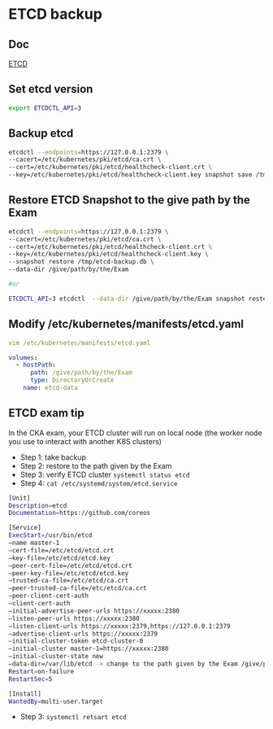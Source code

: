 # ETCD backup

## Doc

[ETCD](https://kubernetes.io/docs/tasks/administer-cluster/configure-upgrade-etcd/#backing-up-an-etcd-cluster)

## Set etcd version

```sh
export ETCDCTL_API=3
```

## Backup etcd

```sh
etcdctl --endpoints=https://127.0.0.1:2379 \
--cacert=/etc/kubernetes/pki/etcd/ca.crt \
--cert=/etc/kubernetes/pki/etcd/healthcheck-client.crt \
--key=/etc/kubernetes/pki/etcd/healthcheck-client.key snapshot save /tmp/etcd-backup.db
```

## Restore ETCD Snapshot to the give path by the Exam

```sh
etcdctl --endpoints=https://127.0.0.1:2379 \
--cacert=/etc/kubernetes/pki/etcd/ca.crt \
--cert=/etc/kubernetes/pki/etcd/healthcheck-client.crt \
--key=/etc/kubernetes/pki/etcd/healthcheck-client.key \
--snapshot restore /tmp/etcd-backup.db \
--data-dir /give/path/by/the/Exam

#or

ETCDCTL_API=3 etcdctl  --data-dir /give/path/by/the/Exam snapshot restore /opt/snapshot-pre-boot.db
```

## Modify /etc/kubernetes/manifests/etcd.yaml

```yaml
vim /etc/kubernetes/manifests/etcd.yaml

volumes:
  - hostPath:
      path: /give/path/by/the/Exam
      type: DirectoryOrCreate
    name: etcd-data
```

## ETCD exam tip

In the CKA exam, your ETCD cluster will run on local node (the worker node you use to interact with another K8S clusters)

- Step 1: take backup
- Step 2: restore to the path given by the Exam
- Step 3: verify ETCD cluster `systemctl status etcd`
- Step 4: `cat /etc/systemd/system/etcd.service`

```bash
[Unit]
Description=etcd
Documentation=https://github.com/coreos

[Service]
ExecStart=/usr/bin/etcd
–name master-1
–cert-file=/etc/etcd/etcd.crt
–key-file=/etc/etcd/etcd.key
–peer-cert-file=/etc/etcd/etcd.crt
–peer-key-file=/etc/etcd/etcd.key
–trusted-ca-file=/etc/etcd/ca.crt
–peer-trusted-ca-file=/etc/etcd/ca.crt
–peer-client-cert-auth
–client-cert-auth
–initial-advertise-peer-urls https://xxxxx:2380
–listen-peer-urls https://xxxxx:2380
–listen-client-urls https://xxxxx:2379,https://127.0.0.1:2379
–advertise-client-urls https://xxxxx:2379
–initial-cluster-token etcd-cluster-0
–initial-cluster master-1=https://xxxxx:2380
–initial-cluster-state new
–data-dir=/var/lib/etcd -> change to the path given by the Exam /give/path/by/the/Exam
Restart=on-failure
RestartSec=5

[Install]
WantedBy=multi-user.target
```

- Step 3: `systemctl retsart etcd`
